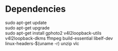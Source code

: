 # Dependencies
sudo apt-get update \
sudo apt-get upgrade \
sudo apt-get install gphoto2 v4l2loopback-utils \
    v4l2loopback-dkms ffmpeg build-essential libelf-dev \
    linux-headers-$(uname -r) unzip vlc